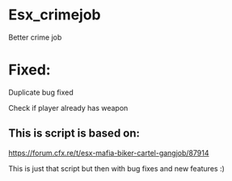# Esx_crimejob
 Better crime job
 
 # Fixed:
  Duplicate bug fixed
  
  Check if player already has weapon



## This is script is based on:

https://forum.cfx.re/t/esx-mafia-biker-cartel-gangjob/87914


 

This is just that script but then with bug fixes and new features :)
